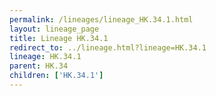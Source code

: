 ```yaml
---
permalink: /lineages/lineage_HK.34.1.html
layout: lineage_page
title: Lineage HK.34.1
redirect_to: ../lineage.html?lineage=HK.34.1
lineage: HK.34.1
parent: HK.34
children: ['HK.34.1']
---
```

